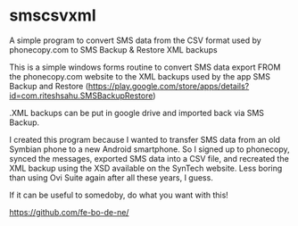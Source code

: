 # smscsvxml
A simple program to convert SMS data from the CSV format used by phonecopy.com to SMS Backup &amp; Restore XML backups

This is a simple windows forms routine to convert SMS data export FROM the phonecopy.com website to the XML backups used by the app SMS Backup and Restore (https://play.google.com/store/apps/details?id=com.riteshsahu.SMSBackupRestore)

.XML backups can be put in google drive and imported back via SMS Backup.

I created this program because I wanted to transfer SMS data from an old Symbian phone to a new Android smartphone.
So I signed up to phonecopy, synced the messages, exported SMS data into a CSV file, and recreated the XML backup using the XSD available on the SynTech website. Less boring than using Ovi Suite again after all these years, I guess.

If it can be useful to somedoby, do what you want with this!


https://github.com/fe-bo-de-ne/
